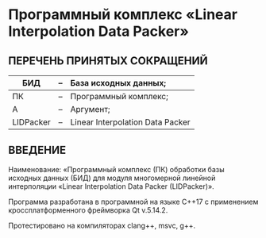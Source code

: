# Программный комплекс «Linear Interpolation Data Packer»

## **ПЕРЕЧЕНЬ ПРИНЯТЫХ СОКРАЩЕНИЙ**

| БИД       | **–** | База исходных данных;            |
| --------- | :---: | :------------------------------- |
| ПК        |   –   | Программный комплекс;            |
| A         |   –   | Аргумент;                        |
| LIDPacker |   –   | Linear Interpolation Data Packer |

## ВВЕДЕНИЕ

Наименование: «Программный комплекс (ПК) обработки базы исходных данных (БИД) для модуля многомерной линейной интерполяции «Linear Interpolation Data Packer (LIDPacker)».

Программа разработана в программной на языке C++17 с применением кроссплатформенного фреймворка Qt v.5.14.2.

Протестировано на компиляторах clang++, msvc, g++.

